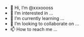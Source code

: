 - 👋 Hi, I’m @xxxoooss
- 👀 I’m interested in ...
- 🌱 I’m currently learning ...
- 💞️ I’m looking to collaborate on ...
- 📫 How to reach me ...

<!---
xxxoooss/xxxoooss is a ✨ special ✨ repository because its `README.md` (this file) appears on your GitHub profile.
You can click the Preview link to take a look at your changes.
--->
